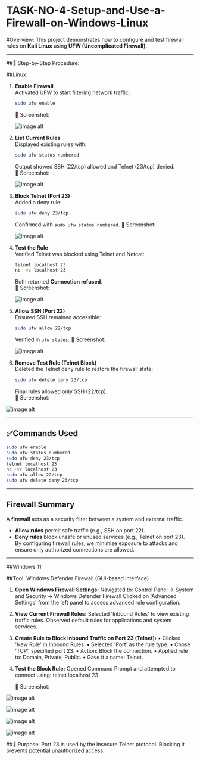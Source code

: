 # TASK-NO-4-Setup-and-Use-a-Firewall-on-Windows-Linux


#Overview:
This project demonstrates how to configure and test firewall rules on **Kali Linux** using **UFW (Uncomplicated Firewall)**.

---

##📝 Step-by-Step Procedure:

##Linux:

1. **Enable Firewall**  
   Activated UFW to start filtering network traffic:  
   ```bash
   sudo ufw enable
   ```
   📸 Screenshot:
   
   ![image alt](https://github.com/Rushikesh38-bit/TASK-NO-4-Setup-and-Use-a-Firewall-on-Windows-Linux/blob/main/linux(1).png)


2. **List Current Rules**  
   Displayed existing rules with:  
   ```bash
   sudo ufw status numbered
   ```
   Output showed SSH (22/tcp) allowed and Telnet (23/tcp) denied.  
   📸 Screenshot:  

   ![image alt](https://github.com/Rushikesh38-bit/TASK-NO-4-Setup-and-Use-a-Firewall-on-Windows-Linux/blob/main/linux(2).png)

3. **Block Telnet (Port 23)**  
   Added a deny rule:  
   ```bash
   sudo ufw deny 23/tcp
   ```
   Confirmed with `sudo ufw status numbered`.
    📸 Screenshot:  

   ![image alt](https://github.com/Rushikesh38-bit/TASK-NO-4-Setup-and-Use-a-Firewall-on-Windows-Linux/blob/main/linux(3).png)


4. **Test the Rule**  
   Verified Telnet was blocked using Telnet and Netcat:  
   ```bash
   telnet localhost 23
   nc -vz localhost 23
   ```
   Both returned **Connection refused**.  
   📸 Screenshot:  

   ![image alt](https://github.com/Rushikesh38-bit/TASK-NO-4-Setup-and-Use-a-Firewall-on-Windows-Linux/blob/main/linux(4).png)


5. **Allow SSH (Port 22)**  
   Ensured SSH remained accessible:  
   ```bash
   sudo ufw allow 22/tcp
   ```
   Verified in `ufw status`.
   📸 Screenshot:  

   ![image alt](https://github.com/Rushikesh38-bit/TASK-NO-4-Setup-and-Use-a-Firewall-on-Windows-Linux/blob/main/linux(5).png)


6. **Remove Test Rule (Telnet Block)**  
   Deleted the Telnet deny rule to restore the firewall state:  
   ```bash
   sudo ufw delete deny 23/tcp
   ```
   Final rules allowed only SSH (22/tcp).  
   📸 Screenshot:
   
  ![image alt](https://github.com/Rushikesh38-bit/TASK-NO-4-Setup-and-Use-a-Firewall-on-Windows-Linux/blob/main/linux(6).png)

---

## ✅Commands Used
```bash
sudo ufw enable
sudo ufw status numbered
sudo ufw deny 23/tcp
telnet localhost 23
nc -vz localhost 23
sudo ufw allow 22/tcp
sudo ufw delete deny 23/tcp
```

---

## Firewall Summary
A **firewall** acts as a security filter between a system and external traffic.  
- **Allow rules** permit safe traffic (e.g., SSH on port 22).  
- **Deny rules** block unsafe or unused services (e.g., Telnet on port 23).  
By configuring firewall rules, we minimize exposure to attacks and ensure only authorized connections are allowed.

---



##Windows 11:

##Tool: Windows Defender Firewall (GUI-based interface)


1. **Open Windows Firewall Settings:**
  Navigated to:
   Control Panel → System and Security → Windows Defender Firewall
   Clicked on 'Advanced Settings' from the left panel to access advanced rule configuration.

2. **View Current Firewall Rules:**
   Selected 'Inbound Rules' to view existing traffic rules.
   Observed default rules for applications and system services.

3. **Create Rule to Block Inbound Traffic on Port 23 (Telnet):**
   • Clicked 'New Rule' in Inbound Rules.
   • Selected 'Port' as the rule type.
   • Chose 'TCP', specified port 23.
   • Action: Block the connection.
   • Applied rule to: Domain, Private, Public.
   • Gave it a name: Telnet.

4. **Test the Block Rule:**
   Opened Command Prompt and attempted to connect using:
   telnet localhost 23

    📸 Screenshot:
   
  ![image alt](https://github.com/Rushikesh38-bit/TASK-NO-4-Setup-and-Use-a-Firewall-on-Windows-Linux/blob/main/windows(1).png)

  ![image alt](https://github.com/Rushikesh38-bit/TASK-NO-4-Setup-and-Use-a-Firewall-on-Windows-Linux/blob/main/windows(2).png)

  ![image alt](https://github.com/Rushikesh38-bit/TASK-NO-4-Setup-and-Use-a-Firewall-on-Windows-Linux/blob/main/windows(3).png)

  ![image alt](https://github.com/Rushikesh38-bit/TASK-NO-4-Setup-and-Use-a-Firewall-on-Windows-Linux/blob/main/windows(4).png)

##📝 Purpose:
Port 23 is used by the insecure Telnet protocol. Blocking it prevents potential unauthorized access.


